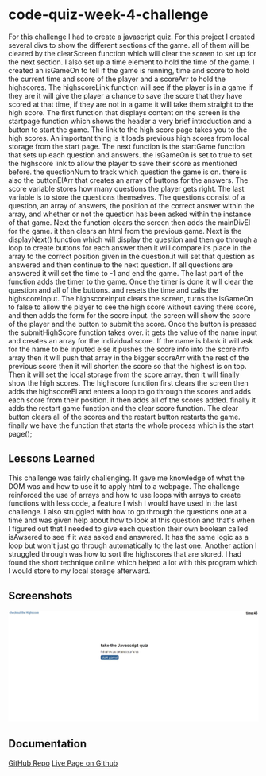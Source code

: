 # code-quiz-week-4-challenge
For this challenge I had to create a javascript quiz. For this project I created several divs to show the different sections of the game. all of them will be cleared by the clearScreen function which will clear the screen to set up for the next section. I also set up a time element to hold the time of the game. I created an isGameOn to tell if the game is running, time and score to hold the current time and score of the player and a scoreArr to hold the highscores. The highscoreLink function will see if the player is in a game if they are it will give the player a chance to save the score that they have scored at that time, if they are not in a game it will take them straight to the high score. The first function that displays content on the screen is the startpage function which shows the header a very brief introduction and a button to start the game. The link to the high score page takes you to the high scores. An important thing is it loads previous high scores from local storage from the start page. The next function is the startGame function that sets up each question and answers. the isGameOn is set to true to set the highscore link to allow the player to save their score as mentioned before. the questionNum to track which question the game is on. there is also the buttonElArr that creates an array of buttons for the answers. The score variable stores how many questions the player gets right. The last variable is to store the questions themselves. The questions consist of a question, an array of answers, the position of the correct answer within the array, and whether or not the question has been asked within the instance of that game. Next the function clears the screen then adds the mainDivEl for the game. it then clears an html from the previous game. Next is the displayNext() function which will display the question and then go through a loop to create buttons for each answer then it will compare its place in the array to the correct position given in the question.it will set that question as answered and then continue to the next question. If all questions are answered it will set the time to -1 and end the game. The last part of the function adds the timer to the game. Once the timer is done it will clear the question and all of the buttons. and resets the time and calls the highscoreInput. The highscoreInput clears the screen, turns the isGameOn to false to allow the player to see the high score without saving there score, and then adds the form for the score input. the screen will show the score of the player and the button to submit the score. Once the button is pressed the submitHighScore function takes over. it gets the value of the name input and creates an array for the individual score. If the name is blank it will ask for the name to be inputed else it pushes the score info into the scoreInfo array then it will push that array in the bigger scoreArr with the rest of the previous score then it will shorten the score so that the highest is on top. Then it will set the local storage from the score array. then it will finally show the high scores. The highscore function first clears the screen then adds the highscoreEl and enters a loop to go through the scores and adds each score from their position. it then adds all of the scores added. finally it adds the restart game function and the clear score function. The clear button clears all of the scores and the restart button restarts the game. finally we have the function that starts the whole process which is the start page();

## Lessons Learned

This challenge was fairly challenging. It gave me knowledge of what the DOM was and how to use it to apply html to a webpage. The challenge reinforced the use of arrays and how to use loops with arrays to create functions with less code, a feature I wish I would have used in the last challenge. I also struggled with how to go through the questions one at a time and was given help about how to look at this question and that's when I figured out that I needed to give each question their own boolean called isAwsered to see if it was asked and answered. It has the same logic as a loop but won't just go through automatically to the last one. Another action I struggled through was how to sort the highscores that are stored. I had found the short technique online which helped a lot with this program which I would store to my local storage afterward. 

## Screenshots
![App Screenshot](assets/images/javascript-quiz.JPG)

## Documentation

[GitHub Repo](https://github.com/allenharborth9835/code-quiz-week-4-challenge)
[Live Page on Github](https://allenharborth9835.github.io/code-quiz-week-4-challenge/)